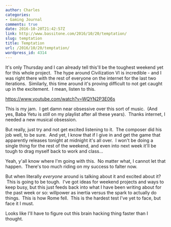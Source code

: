 ```yaml
---
author: Charles
categories:
- Gaming Journal
comments: true
date: 2016-10-20T21:42:57Z
link: http://www.bassitone.com/2016/10/20/temptation/
slug: temptation
title: Temptation
url: /2016/10/20/temptation/
wordpress_id: 4314
---
```


It's only Thursday and I can already tell this'll be the toughest weekend yet for this whole project.  The hype around Civilization VI is incredible - and I was right there with the rest of everyone on the internet for the last two iterations.  Similarly, this time around it's proving difficult to not get caught up in the excitement.  I mean, listen to this.

https://www.youtube.com/watch?v=WQYN2P3E06s

This is my jam.  I get damn near obsessive over this sort of music.  (And yes, Baba Yetu is _still_ on my playlist after all these years).  Thanks internet, I needed a new musical obsession.

But really, just try and not get excited listening to it.  The composer did his job well, to be sure.  And yet, I know that if I give in and get the game that apparently releases tonight at midnight it's all over.  I won't be doing a single thing for the rest of the weekend, and even into next week it'll be tough to drag myself back to work and class...

Yeah, y'all know where I'm going with this.  No matter what, I cannot let that happen.  There's too much riding on my success to falter now.

But when literally _everyone_ around is talking about it and excited about it?  This is going to be tough.  I've got ideas for weekend projects and ways to keep busy, but this just feeds back into what I have been writing about for the past week or so: willpower as inertia versus the spark to actually do things.  This is how Rome fell.  This is the hardest test I've yet to face, but face it I must.

Looks like I'll have to figure out this brain hacking thing faster than I thought.
